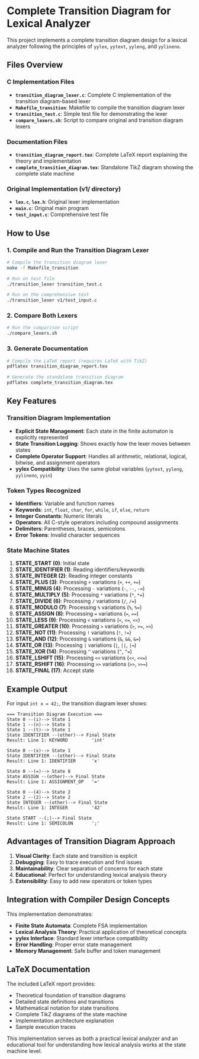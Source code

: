 # Complete Transition Diagram for Lexical Analyzer

This project implements a complete transition diagram design for a lexical analyzer following the principles of `yylex`, `yytext`, `yyleng`, and `yylineno`.

## Files Overview

### C Implementation Files
- **`transition_diagram_lexer.c`**: Complete C implementation of the transition diagram-based lexer
- **`Makefile_transition`**: Makefile to compile the transition diagram lexer
- **`transition_test.c`**: Simple test file for demonstrating the lexer
- **`compare_lexers.sh`**: Script to compare original and transition diagram lexers

### Documentation Files
- **`transition_diagram_report.tex`**: Complete LaTeX report explaining the theory and implementation
- **`complete_transition_diagram.tex`**: Standalone TikZ diagram showing the complete state machine

### Original Implementation (v1/ directory)
- **`lex.c`**, **`lex.h`**: Original lexer implementation
- **`main.c`**: Original main program
- **`test_input.c`**: Comprehensive test file

## How to Use

### 1. Compile and Run the Transition Diagram Lexer

```bash
# Compile the transition diagram lexer
make -f Makefile_transition

# Run on test file
./transition_lexer transition_test.c

# Run on the comprehensive test
./transition_lexer v1/test_input.c
```

### 2. Compare Both Lexers

```bash
# Run the comparison script
./compare_lexers.sh
```

### 3. Generate Documentation

```bash
# Compile the LaTeX report (requires LaTeX with TikZ)
pdflatex transition_diagram_report.tex

# Generate the standalone transition diagram
pdflatex complete_transition_diagram.tex
```

## Key Features

### Transition Diagram Implementation
- **Explicit State Management**: Each state in the finite automaton is explicitly represented
- **State Transition Logging**: Shows exactly how the lexer moves between states
- **Complete Operator Support**: Handles all arithmetic, relational, logical, bitwise, and assignment operators
- **yylex Compatibility**: Uses the same global variables (`yytext`, `yyleng`, `yylineno`, `yyin`)

### Token Types Recognized
- **Identifiers**: Variable and function names
- **Keywords**: `int`, `float`, `char`, `for`, `while`, `if`, `else`, `return`
- **Integer Constants**: Numeric literals
- **Operators**: All C-style operators including compound assignments
- **Delimiters**: Parentheses, braces, semicolons
- **Error Tokens**: Invalid character sequences

### State Machine States
1. **STATE_START (0)**: Initial state
2. **STATE_IDENTIFIER (1)**: Reading identifiers/keywords
3. **STATE_INTEGER (2)**: Reading integer constants
4. **STATE_PLUS (3)**: Processing `+` variations (`+`, `++`, `+=`)
5. **STATE_MINUS (4)**: Processing `-` variations (`-`, `--`, `-=`)
6. **STATE_MULTIPLY (5)**: Processing `*` variations (`*`, `*=`)
7. **STATE_DIVIDE (6)**: Processing `/` variations (`/`, `/=`)
8. **STATE_MODULO (7)**: Processing `%` variations (`%`, `%=`)
9. **STATE_ASSIGN (8)**: Processing `=` variations (`=`, `==`)
10. **STATE_LESS (9)**: Processing `<` variations (`<`, `<=`, `<<`)
11. **STATE_GREATER (10)**: Processing `>` variations (`>`, `>=`, `>>`)
12. **STATE_NOT (11)**: Processing `!` variations (`!`, `!=`)
13. **STATE_AND (12)**: Processing `&` variations (`&`, `&&`, `&=`)
14. **STATE_OR (13)**: Processing `|` variations (`|`, `||`, `|=`)
15. **STATE_XOR (14)**: Processing `^` variations (`^`, `^=`)
16. **STATE_LSHIFT (15)**: Processing `<<` variations (`<<`, `<<=`)
17. **STATE_RSHIFT (16)**: Processing `>>` variations (`>>`, `>>=`)
18. **STATE_FINAL (17)**: Accept state

## Example Output

For input `int x = 42;`, the transition diagram lexer shows:

```
=== Transition Diagram Execution ===
State 0 --(i)--> State 1
State 1 --(n)--> State 1
State 1 --(t)--> State 1
State IDENTIFIER --(other)--> Final State
Result: Line 1: KEYWORD         'int'

State 0 --(x)--> State 1
State IDENTIFIER --(other)--> Final State
Result: Line 1: IDENTIFIER      'x'

State 0 --(=)--> State 8
State ASSIGN --(other)--> Final State
Result: Line 1: ASSIGNMENT_OP   '='

State 0 --(4)--> State 2
State 2 --(2)--> State 2
State INTEGER --(other)--> Final State
Result: Line 1: INTEGER         '42'

State START --(;)--> Final State
Result: Line 1: SEMICOLON       ';'
```

## Advantages of Transition Diagram Approach

1. **Visual Clarity**: Each state and transition is explicit
2. **Debugging**: Easy to trace execution and find issues
3. **Maintainability**: Clear separation of concerns for each state
4. **Educational**: Perfect for understanding lexical analysis theory
5. **Extensibility**: Easy to add new operators or token types

## Integration with Compiler Design Concepts

This implementation demonstrates:
- **Finite State Automata**: Complete FSA implementation
- **Lexical Analysis Theory**: Practical application of theoretical concepts
- **yylex Interface**: Standard lexer interface compatibility
- **Error Handling**: Proper error state management
- **Memory Management**: Safe buffer and token management

## LaTeX Documentation

The included LaTeX report provides:
- Theoretical foundation of transition diagrams
- Detailed state definitions and transitions
- Mathematical notation for state transitions
- Complete TikZ diagrams of the state machine
- Implementation architecture explanation
- Sample execution traces

This implementation serves as both a practical lexical analyzer and an educational tool for understanding how lexical analysis works at the state machine level.
